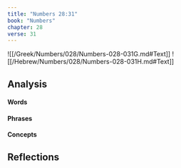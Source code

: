 ```yaml
---
title: "Numbers 28:31"
book: "Numbers"
chapter: 28
verse: 31
---
```

![[/Greek/Numbers/028/Numbers-028-031G.md#Text]]
![[/Hebrew/Numbers/028/Numbers-028-031H.md#Text]]

## Analysis

#### Words

#### Phrases

#### Concepts

## Reflections
